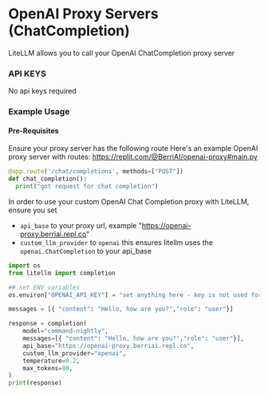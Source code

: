 # OpenAI Proxy Servers (ChatCompletion)

LiteLLM allows you to call your OpenAI ChatCompletion proxy server


### API KEYS
No api keys required

### Example Usage

#### Pre-Requisites
Ensure your proxy server has the following route
Here's an example OpenAI proxy server with routes: https://replit.com/@BerriAI/openai-proxy#main.py

```python
@app.route('/chat/completions', methods=["POST"])
def chat_completion():
  print("got request for chat completion")

```

In order to use your custom OpenAI Chat Completion proxy with LiteLLM, ensure you set

* `api_base` to your proxy url, example "https://openai-proxy.berriai.repl.co"
* `custom_llm_provider` to `openai` this ensures litellm uses the `openai.ChatCompletion` to your api_base

```python
import os
from litellm import completion

## set ENV variables
os.environ["OPENAI_API_KEY"] = "set anything here - key is not used for proxy"

messages = [{ "content": "Hello, how are you?","role": "user"}]

response = completion(
    model="command-nightly",
    messages=[{ "content": "Hello, how are you?","role": "user"}],
    api_base="https://openai-proxy.berriai.repl.co",
    custom_llm_provider="openai",
    temperature=0.2,
    max_tokens=80,
)
print(response)
```
